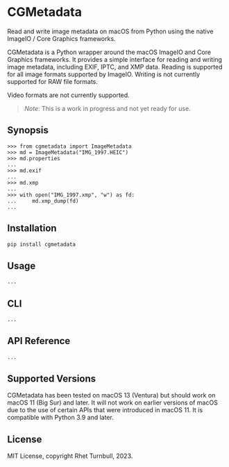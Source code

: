 # CGMetadata

Read and write image metadata on macOS from Python using the native ImageIO / Core Graphics frameworks.

CGMetadata is a Python wrapper around the macOS ImageIO and Core Graphics frameworks. It provides a simple interface for reading and writing image metadata, including EXIF, IPTC, and XMP data. Reading is supported for all image formats supported by ImageIO. Writing is not currently supported for RAW file formats.

Video formats are not currently supported.

>*Note*: This is a work in progress and not yet ready for use.

## Synopsis

```pycon
>>> from cgmetadata import ImageMetadata
>>> md = ImageMetadata("IMG_1997.HEIC")
>>> md.properties
...
>>> md.exif
...
>>> md.xmp
...
>>> with open("IMG_1997.xmp", "w") as fd:
...     md.xmp_dump(fd)
...
```

## Installation

```bash
pip install cgmetadata
```

## Usage

```python
...
```

## CLI

```bash
...
```

## API Reference

```python
...
```

## Supported Versions

CGMetadata has been tested on macOS 13 (Ventura) but should work on macOS 11 (Big Sur) and later. It will not work on earlier versions of macOS due to the use of certain APIs that were introduced in macOS 11. It is compatible with Python 3.9 and later.

## License

MIT License, copyright Rhet Turnbull, 2023.
